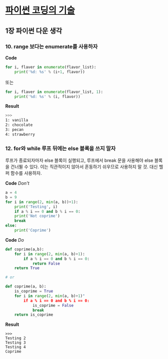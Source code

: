 # [파이썬 코딩의 기술](http://www.gilbut.co.kr/book/bookView.aspx?bookcode=BN001430)

## 1장 파이썬 다운 생각

### 10. range 보다는 enumerate를 사용하자

**Code**

```python
for i, flaver in enumerate(flavor_list):
    print('%d: %s' % (i+1, flavor))
```

또는

```python
for i, flaver in enumerate(flavor_list, 1):
    print('%d: %s' % (i, flavor))
```

**Result**
```bash
>>>
1: vanilla
2: chocolate
3: pecan
4: strawberry
```

### 12. for와 while 루프 뒤에는 else 블록을 쓰지 말자

루프가 종료되자마자 else 블록이 실행되고, 루프에서 break 문을 사용해야 else 블록을 건너뛸 수 있다. 이는 직관적이지 않아서 혼동하기 쉬우므로 사용하지 말 것. 대신 헬퍼 함수를 사용하자.

**Code**
*Don't*

```python
a = 4
b = 9
for i in range(2, min(a, b))+1):
    print('Testing', i)
    if a % i == 0 and b % i == 0:
    print('Not coprime')
    break
else:
    print('Coprime')
```

**Code**
*Do*

```python
def coprime(a,b):
    for i in range(2, min(a, b)+1):
        if a % i == 0 and b % i == 0:
            return False
    return True

# or

def coprime(a, b):
    is_coprime = True
    for i in range(2, min(a, b)+1)"
        if a % i == 0 and b % i == 0:
            is_coprime = False
            break
    return is_coprime
```

**Result**

```
>>>
Testing 2
Testing 3
Testing 4
Coprime
```